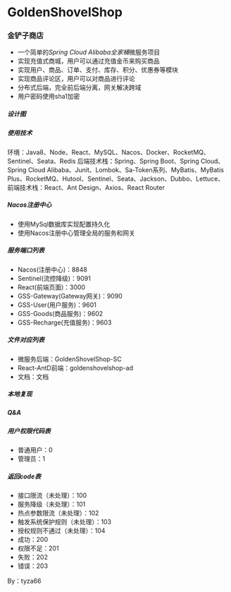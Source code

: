 # GoldenShovelShop
### 金铲子商店
- 一个简单的*Spring Cloud Alibaba全家桶*微服务项目
- 实现充值式商城，用户可以通过充值金币来购买商品
- 实现用户、商品、订单、支付、库存、积分、优惠券等模块
- 实现商品评论区，用户可以对商品进行评论
- 分布式后端，完全前后端分离，网关解决跨域
- 用户密码使用sha1加密

##### 设计图

##### 使用技术
环境：Java8、Node、React、MySQL、Nacos、Docker、RocketMQ、Sentinel、Seata、Redis
后端技术栈：Spring、Spring Boot、Spring Cloud、Spring Cloud Alibaba、Junit、Lombok、Sa-Token系列、MyBatis、MyBatis Plus、RocketMQ、Hutool、Sentinel、Seata、Jackson、Dubbo、Lettuce、
前端技术栈：React、Ant Design、Axios、React Router

##### Nacos注册中心
- 使用MySql数据库实现配置持久化
- 使用Nacos注册中心管理全局的服务和网关

##### 服务端口列表
- Nacos(注册中心)：8848
- Sentinel(流控降级)：9091
- React(前端页面)：3000
- GSS-Gateway(Gateway网关)：9090
- GSS-User(用户服务)：9601
- GSS-Goods(商品服务)：9602
- GSS-Recharge(充值服务)：9603


##### 文件对应列表
- 微服务后端：GoldenShovelShop-SC
- React-AntD前端：goldenshovelshop-ad
- 文档：文档

##### 本地复现

##### Q&A

##### 用户权限代码表
- 普通用户：0
- 管理员：1

##### 返回code表
- 接口限流（未处理）：100
- 服务降级（未处理）：101
- 热点参数限流（未处理）：102
- 触发系统保护规则（未处理）：103
- 授权规则不通过（未处理）：104
- 成功：200
- 权限不足：201
- 失败：202
- 错误：203

By：tyza66